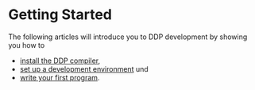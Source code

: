 # Getting Started

The following articles will introduce you to DDP development by showing you how to
* [install the DDP compiler](/EN/p/Einstieg/Installieren), 
* [set up a development environment](/EN/p/Einstieg/Entwicklungs-umgebung%20einrichten) und 
* [write your first program](/EN/p/Einstieg/Erstes%20Programm).
